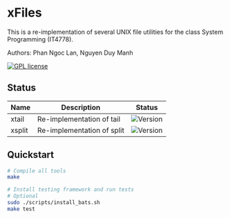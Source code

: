 # xFiles
This is a re-implementation of several UNIX file utilities for the class System Programming (IT4778).

Authors: Phan Ngoc Lan, Nguyen Duy Manh

[![GPL license](http://img.shields.io/badge/license-GPL-brightgreen.svg)](https://opensource.org/licenses/GPL-3.0)

## Status
| Name  	| Description               	| Status                                                          	|
|-------	|---------------------------	|-----------------------------------------------------------------	|
| xtail 	| Re-implementation of tail 	| ![Version](https://img.shields.io/badge/version-0.1.0-blue.svg) 	|
| xsplit    | Re-implementation of split 	| ![Version](https://img.shields.io/badge/version-0.1.0-blue.svg)   |

## Quickstart
```bash
# Compile all tools
make

# Install testing framework and run tests
# Optional
sudo ./scripts/install_bats.sh
make test
```

